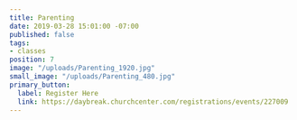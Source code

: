 ```yaml
---
title: Parenting
date: 2019-03-28 15:01:00 -07:00
published: false
tags:
- classes
position: 7
image: "/uploads/Parenting_1920.jpg"
small_image: "/uploads/Parenting_480.jpg"
primary_button:
  label: Register Here
  link: https://daybreak.churchcenter.com/registrations/events/227009
---
```


